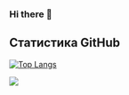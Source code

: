 ### Hi there 👋
## Статистика GitHub
[![Top Langs](https://github-readme-stats.vercel.app/api/top-langs/?username=rroman202&layout=compact)](https://github.com/djostit/github-readme-stats)

![](https://komarev.com/ghpvc/?username=rroman202)
<!--
**RRoman202/RRoman202** is a ✨ _special_ ✨ repository because its `README.md` (this file) appears on your GitHub profile.

Here are some ideas to get you started:

- 🔭 I’m currently working on ...
- 🌱 I’m currently learning ...
- 👯 I’m looking to collaborate on ...
- 🤔 I’m looking for help with ...
- 💬 Ask me about ...
- 📫 How to reach me: ...
- 😄 Pronouns: ...
- ⚡ Fun fact: ...
-->
